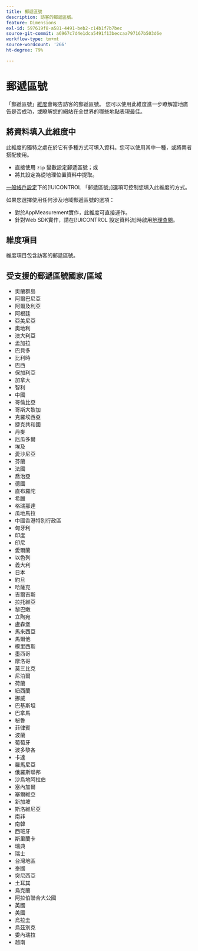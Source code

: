 ```yaml
---
title: 郵遞區號
description: 訪客的郵遞區號。
feature: Dimensions
exl-id: 597619f8-a581-4491-beb2-c14b1f7b7bec
source-git-commit: a6967c7d4e1dca5491f13beccaa797167b503d6e
workflow-type: tm+mt
source-wordcount: '266'
ht-degree: 79%

---
```


# 郵遞區號

「郵遞區號」[維度](overview.md)會報告訪客的郵遞區號。 您可以使用此維度進一步瞭解當地廣告是否成功，或瞭解您的網站在全世界的哪些地點表現最佳。

## 將資料填入此維度中

此維度的獨特之處在於它有多種方式可填入資料。您可以使用其中一種，或將兩者搭配使用。

* 直接使用 `zip` 變數設定郵遞區號；或
* 將其設定為從地理位置資料中提取。

[一般帳戶設定](/help/admin/tools/manage-rs/edit-settings/general/general-acct-settings-admin.md)下的[!UICONTROL 「郵遞區號」]選項可控制您填入此維度的方式。

如果您選擇使用任何涉及地域郵遞區號的選項：

* 對於AppMeasurement實作，此維度可直接運作。
* 針對Web SDK實作，請在[!UICONTROL 設定資料流]時啟用[地理查閱](https://experienceleague.adobe.com/docs/experience-platform/datastreams/configure.html?lang=zh-Hant)。

## 維度項目

維度項目包含訪客的郵遞區號。

## 受支援的郵遞區號國家/區域

* 奧蘭群島
* 阿爾巴尼亞
* 阿爾及利亞
* 阿根廷
* 亞美尼亞
* 奧地利
* 澳大利亞
* 孟加拉
* 巴貝多
* 比利時
* 巴西
* 保加利亞
* 加拿大
* 智利
* 中國
* 哥倫比亞
* 哥斯大黎加
* 克羅埃西亞
* 捷克共和國
* 丹麥
* 厄瓜多爾
* 埃及
* 愛沙尼亞
* 芬蘭
* 法國
* 喬治亞
* 德國
* 直布羅陀
* 希臘
* 格瑞那達
* 瓜地馬拉
* 中國香港特別行政區
* 匈牙利
* 印度
* 印尼
* 愛爾蘭
* 以色列
* 義大利
* 日本
* 約旦
* 哈薩克
* 吉爾吉斯
* 拉托維亞
* 黎巴嫩
* 立陶宛
* 盧森堡
* 馬來西亞
* 馬爾他
* 模里西斯
* 墨西哥
* 摩洛哥
* 莫三比克
* 尼泊爾
* 荷蘭
* 紐西蘭
* 挪威
* 巴基斯坦
* 巴拿馬
* 秘魯
* 菲律賓
* 波蘭
* 葡萄牙
* 波多黎各
* 卡達
* 羅馬尼亞
* 俄羅斯聯邦
* 沙烏地阿拉伯
* 塞內加爾
* 塞爾維亞
* 新加坡
* 斯洛維尼亞
* 南非
* 南韓
* 西班牙
* 斯里蘭卡
* 瑞典
* 瑞士
* 台灣地區
* 泰國
* 突尼西亞
* 土耳其
* 烏克蘭
* 阿拉伯聯合大公國
* 英國
* 美國
* 烏拉圭
* 烏茲別克
* 委內瑞拉
* 越南
